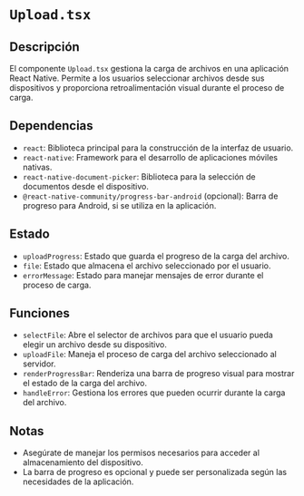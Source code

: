 # `Upload.tsx`

## Descripción

El componente `Upload.tsx` gestiona la carga de archivos en una aplicación React Native. Permite a los usuarios seleccionar archivos desde sus dispositivos y proporciona retroalimentación visual durante el proceso de carga.

## Dependencias

- `react`: Biblioteca principal para la construcción de la interfaz de usuario.
- `react-native`: Framework para el desarrollo de aplicaciones móviles nativas.
- `react-native-document-picker`: Biblioteca para la selección de documentos desde el dispositivo.
- `@react-native-community/progress-bar-android` (opcional): Barra de progreso para Android, si se utiliza en la aplicación.

## Estado

- `uploadProgress`: Estado que guarda el progreso de la carga del archivo.
- `file`: Estado que almacena el archivo seleccionado por el usuario.
- `errorMessage`: Estado para manejar mensajes de error durante el proceso de carga.

## Funciones

- `selectFile`: Abre el selector de archivos para que el usuario pueda elegir un archivo desde su dispositivo.
- `uploadFile`: Maneja el proceso de carga del archivo seleccionado al servidor.
- `renderProgressBar`: Renderiza una barra de progreso visual para mostrar el estado de la carga del archivo.
- `handleError`: Gestiona los errores que pueden ocurrir durante la carga del archivo.

## Notas

- Asegúrate de manejar los permisos necesarios para acceder al almacenamiento del dispositivo.
- La barra de progreso es opcional y puede ser personalizada según las necesidades de la aplicación.
